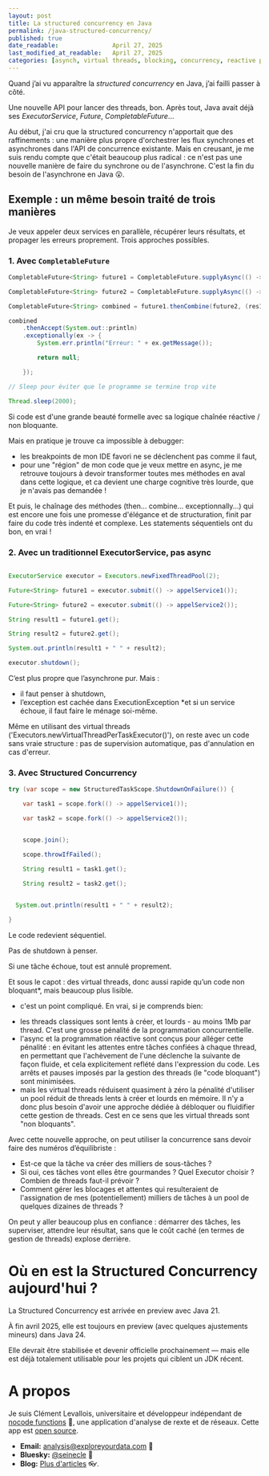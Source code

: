 ```yaml
---
layout: post
title: La structured concurrency en Java
permalink: /java-structured-concurrency/
published: true
date_readable:               April 27, 2025
last_modified_at_readable:   April 27, 2025
categories: [asynch, virtual threads, blocking, concurrency, reactive programming]
---
```


Quand j’ai vu apparaître la *structured concurrency* en Java, j’ai failli passer à côté.  

Une nouvelle API pour lancer des threads, bon. Après tout, Java avait déjà ses *ExecutorService*, *Future*, *CompletableFuture*...

Au début, j'ai cru que la structured concurrency n'apportait que des raffinements : une manière plus propre d'orchestrer les flux synchrones et asynchrones dans l'API de concurrence existante.
Mais en creusant, je me suis rendu compte que c'était beaucoup plus radical : ce n'est pas une nouvelle manière de faire du synchrone ou de l'asynchrone. C'est la fin du besoin de l'asynchrone en Java 😮.

## Exemple : un même besoin traité de trois manières

Je veux appeler deux services en parallèle, récupérer leurs résultats, et propager les erreurs proprement. Trois approches possibles.

### 1. Avec `CompletableFuture`

```java
CompletableFuture<String> future1 = CompletableFuture.supplyAsync(() -> appelService1());

CompletableFuture<String> future2 = CompletableFuture.supplyAsync(() -> appelService2());

CompletableFuture<String> combined = future1.thenCombine(future2, (res1, res2) -> res1 + " " + res2);

combined
    .thenAccept(System.out::println)
    .exceptionally(ex -> {
        System.err.println("Erreur: " + ex.getMessage());

        return null;

    });

// Sleep pour éviter que le programme se termine trop vite

Thread.sleep(2000);
```

Si code est d'une grande beauté formelle avec sa logique chaînée réactive / non bloquante.

Mais en pratique je trouve ca impossible à debugger:

* les breakpoints de mon IDE favori ne se déclenchent pas comme il faut,
* pour une "région" de mon code que je veux mettre en async, je me retrouve toujours à devoir transformer toutes mes méthodes en aval dans cette logique, et ca devient une charge cognitive très lourde, que je n'avais pas demandée !

Et puis, le chaînage des méthodes (then... combine... exceptionnally...) qui est encore une fois une promesse d'élégance et de structuration, finit par faire du code très indenté et complexe. Les statements séquentiels ont du bon, en vrai !

### 2. Avec un traditionnel ExecutorService, pas async

```java

ExecutorService executor = Executors.newFixedThreadPool(2);

Future<String> future1 = executor.submit(() -> appelService1());

Future<String> future2 = executor.submit(() -> appelService2());

String result1 = future1.get();

String result2 = future2.get();

System.out.println(result1 + " " + result2);

executor.shutdown();

```

C’est plus propre que l’asynchrone pur. Mais :

* il faut penser à shutdown,
* l’exception est cachée dans ExecutionException
*et si un service échoue, il faut faire le ménage soi-même.

Même en utilisant des virtual threads ('Executors.newVirtualThreadPerTaskExecutor()'), on reste avec un code sans vraie structure : pas de supervision automatique, pas d'annulation en cas d'erreur.


### 3. Avec Structured Concurrency

```java
try (var scope = new StructuredTaskScope.ShutdownOnFailure()) {

    var task1 = scope.fork(() -> appelService1());

    var task2 = scope.fork(() -> appelService2());


    scope.join();

    scope.throwIfFailed();

    String result1 = task1.get();

    String result2 = task2.get();
  

  System.out.println(result1 + " " + result2);

}
```
Le code redevient séquentiel.

Pas de shutdown à penser.

Si une tâche échoue, tout est annulé proprement.

Et sous le capot : des virtual threads, donc aussi rapide qu’un code non bloquant*, mais beaucoup plus lisible.

* c'est un point compliqué. En vrai, si je comprends bien:
- les threads classiques sont lents à créer, et lourds - au moins 1Mb par thread. C'est une grosse pénalité de la programmation concurrentielle.
- l'async et la programmation réactive sont conçus pour alléger cette pénalité : en évitant les attentes entre tâches confiées à chaque thread, en permettant que l'achèvement de l'une déclenche la suivante de façon fluide, et cela explicitement reflété dans l'expression du code. Les arrêts et pauses imposés par la gestion des threads (le "code bloquant") sont minimisées.
- mais les virtual threads réduisent quasiment à zéro la pénalité d'utiliser un pool réduit de threads lents à créer et lourds en mémoire. Il n'y a donc plus besoin d'avoir une approche dédiée à débloquer ou fluidifier cette gestion de threads. Cest en ce sens que les virtual threads sont "non bloquants".

Avec cette nouvelle approche, on peut utiliser la concurrence sans devoir faire des numéros d’équilibriste :

* Est-ce que la tâche va créer des milliers de sous-tâches ?
* Si oui, ces tâches vont elles être gourmandes ? Quel Executor choisir ?  Combien de threads faut-il prévoir ?
* Comment gérer les blocages et attentes qui resulteraient de l'assignation de mes (potentiellement) milliers de tâches à un pool de quelques dizaines de threads ?

On peut y aller beaucoup plus en confiance : démarrer des tâches, les superviser, attendre leur résultat, sans que le coût caché (en termes de gestion de threads) explose derrière.

# Où en est la Structured Concurrency aujourd'hui ?

La Structured Concurrency est arrivée en preview avec Java 21.

À fin avril 2025, elle est toujours en preview (avec quelques ajustements mineurs) dans Java 24.

Elle devrait être stabilisée et devenir officielle prochainement — mais elle est déjà totalement utilisable pour les projets qui ciblent un JDK récent.

# A propos
Je suis Clément Levallois, universitaire et développeur indépendant de [nocode functions](https://nocodefunctions.com) 🔎, une application d'analyse de rexte et de réseaux. Cette app est [open source](https://github.com/seinecle/nocodefunctions).

- **Email:** [analysis@exploreyourdata.com](mailto:analysis@exploreyourdata.com) 📧  
- **Bluesky:** [@seinecle](https://bsky.app/profile/seinecle.bsky.social) 📱  
- **Blog:** [Plus d'articles](https://nocodefunctions.com/blog) 👓.

